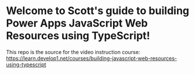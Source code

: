 # Welcome to Scott's guide to building Power Apps JavaScript Web Resources using TypeScript!

This repo is the source for the video instruction course: https://learn.develop1.net/courses/building-javascript-web-resources-using-typescript
